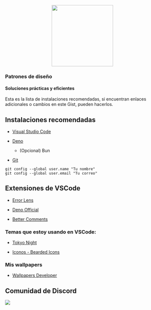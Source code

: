 <div align="center">
<img src="https://res.cloudinary.com/dl1k2dee0/image/upload/v1732025539/logos/patrones_c5bl8r.png" width="200"  />

</div>


### Patrones de diseño
#### Soluciones prácticas y eficientes

Esta es la lista de instalaciones recomendadas, si encuentran enlaces adicionales o cambios en este Gist, pueden hacerlos.

## Instalaciones recomendadas

* [Visual Studio Code](https://code.visualstudio.com/)

* [Deno](https://deno.com/)

  * (Opcional) Bun

* [Git](https://git-scm.com/)
```
git config --global user.name "Tu nombre"
git config --global user.email "Tu correo"
```

## Extensiones de VSCode

* [Error Lens](https://marketplace.visualstudio.com/items?itemName=usernamehw.errorlens)

* [Deno Official](https://marketplace.visualstudio.com/items?itemName=denoland.vscode-deno) 

* [Better Comments](https://marketplace.visualstudio.com/items?itemName=aaron-bond.better-comments)

### Temas que estoy usando en VSCode:

* [Tokyo Night](https://marketplace.visualstudio.com/items?itemName=enkia.tokyo-night)

* [Iconos - Bearded Icons](https://marketplace.visualstudio.com/items?itemName=BeardedBear.beardedicons)


### Mis wallpapers 

* [Wallpapers Developer](https://drive.google.com/drive/folders/1ItU8rbSGJjnh2USOBGwaCo9nYKifPJ6m?usp=sharing)


## Comunidad de Discord
<a href="https://discord.gg/KySgxtdKv6" target="blank">
<img src="https://files.cdn.thinkific.com/cdn-cgi/image/width=1920,dpr=3,onerror=redirect/file_uploads/643563/images/c4f/52b/ecc/HOME-BANNER-COMUNIDAD-discord.jpg">
</a>

